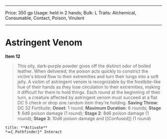 
---
Price: 350 gp
Usage: held in 2 hands;
Bulk: L
Traits: Alchemical, Consumable, Contact, Poison, Virulent

---

# Astringent Venom

**Item 12**

> This oily, dark-purple powder gives off the distinct odor of boiled leather. When delivered, the poison acts quickly to constrict the victim's blood flow to their extremities and turn their lungs into a soft jelly. A victim of astringent venom is recognizable by the frostbite-like hue of their hands as they lose circulation to their extremities, making it difficult for them to hold things. Each round at the beginning of their turn, a creature affected by astringent venom must succeed at a flat DC 5 check or drop one random item they're holding.
**Saving Throw**: DC 32 Fortitude;
**Onset**: 1 round;
**Maximum Duration**: 6 rounds;
**Stage 1**: 6d6 poison damage (1 round);
**Stage 2**: 8d6 poison damage (1 round);
**Stage 3**: 10d6 poison damage and [[Confused]] (1 round)

```ad-embed-ability
title: **Activate**
*⬽{.Pathfinder}* Interact 
```
